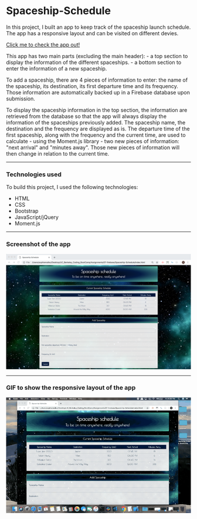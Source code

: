 # Spaceship-Schedule

In this project, I built an app to keep track of the spaceship launch schedule. The app has a responsive layout and can be visited on different devies.

[Click me to check the app out!](https://sophm.github.io/Spaceship-Schedule/)

This app has two main parts (excluding the main header):
    - a top section to display the information of the different spaceships.
    - a bottom section to enter the information of a new spaceship.

To add a spaceship, there are 4 pieces of information to enter: the name of the spaceship, its destination, its first departure time and its frequency. Those information are automatically backed up in a Firebase database upon submission.

To display the spaceship information in the top section, the information are retrieved from the database so that the app will always display the information of the spaceships previously added. The spaceship name, the destination and the frequency are displayed as is. The departure time of the first spaceship, along with the frequency and the current time, are used to calculate - using the Moment.js library - two new pieces of information: "next arrival" and "minutes away". Those new pieces of information will then change in relation to the current time.

---

### Technologies used

To build this project, I used the following technologies:

- HTML
- CSS
- Bootstrap
- JavaScript/jQuery
- Moment.js

---

### Screenshot of the app

![Screenshot of the app](https://github.com/SophM/Spaceship-Schedule/blob/master/assets/screenshot_gif_for_readme/screenshot-app.png?raw=true)

---

### GIF to show the responsive layout of the app

![GIF to show the responsive layout of the app](https://github.com/SophM/Spaceship-Schedule/blob/master/assets/screenshot_gif_for_readme/gif_responsive_layout.gif?raw=true)

